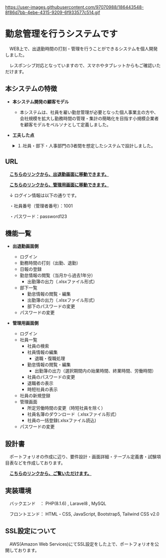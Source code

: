 https://user-images.githubusercontent.com/97070988/186443548-8f86d7bb-4ebe-4315-9209-6f933577c514.gif

# 勤怠管理を行うシステムです

　WEB上で、出退勤時間の打刻・管理を行うことができるシステムを個人開発しました。

　レスポンシブ対応となっていますので、スマホやタブレットからもご確認いただけます。

## 本システムの特徴
- **本システム開発の顧客モデル**
 
    - 本システムは、社員を雇い勤怠管理が必要となった個人事業主の方や、会社規模を拡大し勤務時間の管理・集計の簡略化を目指す小規模企業者を顧客モデルをペルソナとして定義しました。
 
 - **工夫した点**
    <details><summary>１.社員・部下・人事部門の3者間を想定したシステムで設計しました。</summary>
    開発にあたり、社員・部下を抱える社員・統括部門や人事部門の社員の3者間を想定したシステムをしました。</br>
    <a href="https://drive.google.com/file/d/143bPEoMrf6qgVqQ6PF_Fgwe8OdsNH4W7" target="_blank">設計書の要件設計に画像付きでイメージ図を記載しています。（クリックで移動できます。）</a>
    </details>
## URL

　**[こちらのリンクから、出退勤画面に移動できます。](https://attendance-managements.work/)**

　**[こちらのリンクから、管理用画面に移動できます。](https://attendance-managements.work/admin)**
 
　↓ ログイン情報は以下の通りです。
  
　・社員番号（管理者番号）：1001
 
　・パスワード：password123

## 機能一覧
- **出退勤画面側**
    - ログイン
    - 勤務時間の打刻（出勤、退勤）
    - 日報の登録
    - 勤怠情報の閲覧（当月から過去1年分）
         - 出勤簿の出力（.xlsxファイル形式）
    - 部下一覧
        - 勤怠情報の閲覧・編集
        - 出勤簿の出力（.xlsxファイル形式）
        - 部下のパスワードの変更
    - パスワードの変更


- **管理用画面側**
    - ログイン
    - 社員一覧
        - 社員の検索
        - 社員情報の編集
            - 退職・復職処理
        - 勤怠情報の閲覧・編集
            - 出勤簿の出力（選択期間内の始業時間、終業時間、労働時間）
        - 社員のパスワードの変更
        - 退職者の表示
        - 時短社員の表示
    - 社員の新規登録
    - 管理画面
        - 所定労働時間の変更（時短社員を除く）
        - 社員名簿のダウンロード（.xlsxファイル形式）
        - 社員の一括登録(.xlsxファイル読込)
    - パスワードの変更
 
## 設計書

　ポートフォリオの作成に辺り、要件設計・画面詳細・テーブル定義書・試験項目表などを作成しております。
 
 　**[こちらのリンクから、ご覧いただけます。](doc)**

## 実装環境

　バックエンド　： PHP(8.1.6) , Laravel8  , MySQL

　フロントエンド： HTML・CSS, JavaScript, Bootstrap5, Tailwind CSS v2.0
 
## SSL設定について
　AWS(Amazon Web Services)にてSSL設定をした上で、ポートフォリオを公開しております。
 
